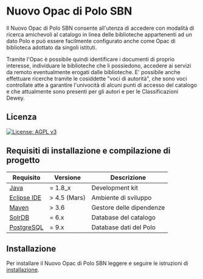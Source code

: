 # Nuovo Opac di Polo SBN
Il Nuovo Opac di Polo SBN consente all'utenza di accedere con modalità di ricerca amichevoli al catalogo in linea delle biblioteche appartenenti ad un dato Polo e può essere facilmente configurato anche come Opac di biblioteca adottato da singoli istituti. 

Tramite l'Opac è possibile quindi identificare i documenti di proprio interesse, individuare le biblioteche che li possiedono, accedere ai servizi da remoto eventualmente erogati dalle biblioteche. E' possibile anche effettuare ricerche tramite le cosiddette "voci di autorità", che sono voci controllate atte a garantire l'univocità di alcuni punti di accesso del catalogo e che attualmente sono presenti per gli autori e per le Classificazioni Dewey.



## Licenza 
[![License: AGPL v3](https://img.shields.io/badge/License-AGPL%20v3-blue.svg)](https://www.gnu.org/licenses/agpl-3.0)

## Requisiti di installazione e compilazione di progetto
|Requisito| Versione | Descrizione| 
|---|---|---|
|[Java](https://www.oracle.com/technetwork/java/javase/downloads/jdk8-downloads-2133151.html)| = 1.8_x|Development kit|
|[Eclipse IDE](https://www.eclipse.org/ide/)| > 4.5 (Mars) | Ambiente di sviluppo|
|[Maven](https://maven.apache.org/) | > 3.6|Gestore delle dipendenze|
|[SolrDB](http://lucene.apache.org/solr/)|= 6.x| Database del catalogo|
|[PostgreSQL](https://www.postgresql.org/)|= 9.x| Database dati del Polo

## Installazione
Per installare il Nuovo Opac di Polo SBN leggere e seguire le istruzioni di [installazione](pacchetto_installazione/INSTALL.md).

